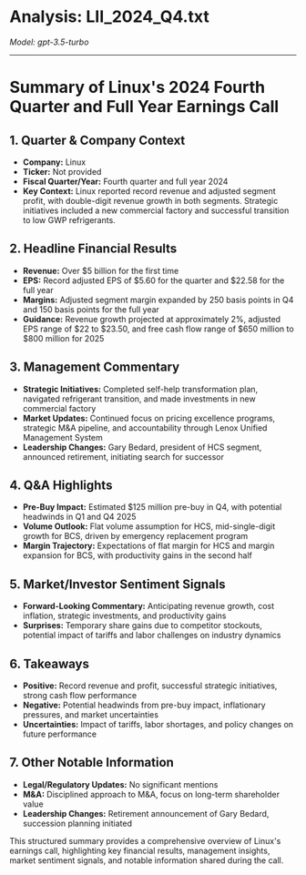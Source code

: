 # Analysis: LII_2024_Q4.txt

*Model: gpt-3.5-turbo*

---

# Summary of Linux's 2024 Fourth Quarter and Full Year Earnings Call

## 1. Quarter & Company Context
- **Company:** Linux
- **Ticker:** Not provided
- **Fiscal Quarter/Year:** Fourth quarter and full year 2024
- **Key Context:** Linux reported record revenue and adjusted segment profit, with double-digit revenue growth in both segments. Strategic initiatives included a new commercial factory and successful transition to low GWP refrigerants.

## 2. Headline Financial Results
- **Revenue:** Over $5 billion for the first time
- **EPS:** Record adjusted EPS of $5.60 for the quarter and $22.58 for the full year
- **Margins:** Adjusted segment margin expanded by 250 basis points in Q4 and 150 basis points for the full year
- **Guidance:** Revenue growth projected at approximately 2%, adjusted EPS range of $22 to $23.50, and free cash flow range of $650 million to $800 million for 2025

## 3. Management Commentary
- **Strategic Initiatives:** Completed self-help transformation plan, navigated refrigerant transition, and made investments in new commercial factory
- **Market Updates:** Continued focus on pricing excellence programs, strategic M&A pipeline, and accountability through Lenox Unified Management System
- **Leadership Changes:** Gary Bedard, president of HCS segment, announced retirement, initiating search for successor

## 4. Q&A Highlights
- **Pre-Buy Impact:** Estimated $125 million pre-buy in Q4, with potential headwinds in Q1 and Q4 2025
- **Volume Outlook:** Flat volume assumption for HCS, mid-single-digit growth for BCS, driven by emergency replacement program
- **Margin Trajectory:** Expectations of flat margin for HCS and margin expansion for BCS, with productivity gains in the second half

## 5. Market/Investor Sentiment Signals
- **Forward-Looking Commentary:** Anticipating revenue growth, cost inflation, strategic investments, and productivity gains
- **Surprises:** Temporary share gains due to competitor stockouts, potential impact of tariffs and labor challenges on industry dynamics

## 6. Takeaways
- **Positive:** Record revenue and profit, successful strategic initiatives, strong cash flow performance
- **Negative:** Potential headwinds from pre-buy impact, inflationary pressures, and market uncertainties
- **Uncertainties:** Impact of tariffs, labor shortages, and policy changes on future performance

## 7. Other Notable Information
- **Legal/Regulatory Updates:** No significant mentions
- **M&A:** Disciplined approach to M&A, focus on long-term shareholder value
- **Leadership Changes:** Retirement announcement of Gary Bedard, succession planning initiated

This structured summary provides a comprehensive overview of Linux's earnings call, highlighting key financial results, management insights, market sentiment signals, and notable information shared during the call.